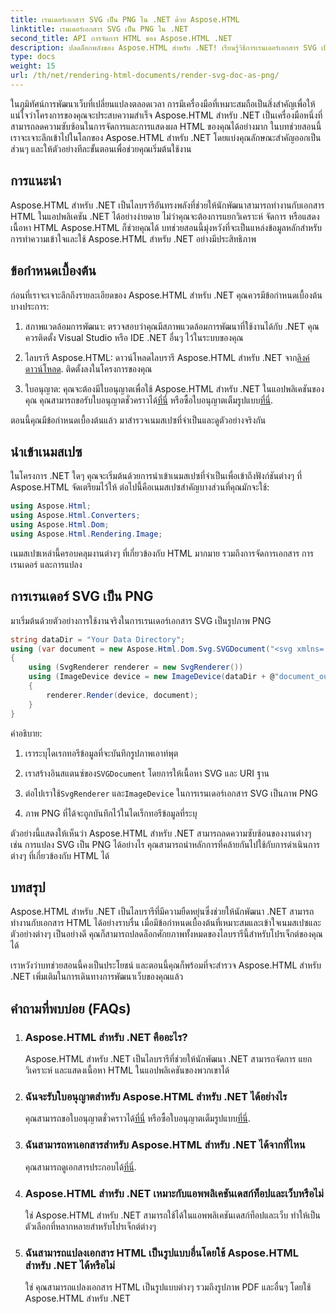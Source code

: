 ```yaml
---
title: เรนเดอร์เอกสาร SVG เป็น PNG ใน .NET ด้วย Aspose.HTML
linktitle: เรนเดอร์เอกสาร SVG เป็น PNG ใน .NET
second_title: API การจัดการ HTML ของ Aspose.HTML .NET
description: ปลดล็อกพลังของ Aspose.HTML สำหรับ .NET! เรียนรู้วิธีการเรนเดอร์เอกสาร SVG เป็น PNG ได้อย่างง่ายดาย เจาะลึกตัวอย่างทีละขั้นตอนและคำถามที่พบบ่อย เริ่มต้นเลยตอนนี้!
type: docs
weight: 15
url: /th/net/rendering-html-documents/render-svg-doc-as-png/
---
```


ในภูมิทัศน์การพัฒนาเว็บที่เปลี่ยนแปลงตลอดเวลา การมีเครื่องมือที่เหมาะสมถือเป็นสิ่งสำคัญเพื่อให้แน่ใจว่าโครงการของคุณจะประสบความสำเร็จ Aspose.HTML สำหรับ .NET เป็นเครื่องมือหนึ่งที่สามารถลดความซับซ้อนในการจัดการและการแสดงผล HTML ของคุณได้อย่างมาก ในบทช่วยสอนนี้ เราจะเจาะลึกเข้าไปในโลกของ Aspose.HTML สำหรับ .NET โดยแบ่งคุณลักษณะสำคัญออกเป็นส่วนๆ และให้ตัวอย่างทีละขั้นตอนเพื่อช่วยคุณเริ่มต้นใช้งาน

## การแนะนำ

Aspose.HTML สำหรับ .NET เป็นไลบรารีอันทรงพลังที่ช่วยให้นักพัฒนาสามารถทำงานกับเอกสาร HTML ในแอปพลิเคชัน .NET ได้อย่างง่ายดาย ไม่ว่าคุณจะต้องการแยกวิเคราะห์ จัดการ หรือแสดงเนื้อหา HTML Aspose.HTML ก็ช่วยคุณได้ บทช่วยสอนนี้มุ่งหวังที่จะเป็นแหล่งข้อมูลหลักสำหรับการทำความเข้าใจและใช้ Aspose.HTML สำหรับ .NET อย่างมีประสิทธิภาพ

## ข้อกำหนดเบื้องต้น

ก่อนที่เราจะเจาะลึกถึงรายละเอียดของ Aspose.HTML สำหรับ .NET คุณควรมีข้อกำหนดเบื้องต้นบางประการ:

1. สภาพแวดล้อมการพัฒนา: ตรวจสอบว่าคุณมีสภาพแวดล้อมการพัฒนาที่ใช้งานได้กับ .NET คุณควรติดตั้ง Visual Studio หรือ IDE .NET อื่นๆ ไว้ในระบบของคุณ

2.  ไลบรารี Aspose.HTML: ดาวน์โหลดไลบรารี Aspose.HTML สำหรับ .NET จาก[ลิงค์ดาวน์โหลด](https://releases.aspose.com/html/net/). ติดตั้งลงในโครงการของคุณ

3.  ใบอนุญาต: คุณจะต้องมีใบอนุญาตเพื่อใช้ Aspose.HTML สำหรับ .NET ในแอปพลิเคชันของคุณ คุณสามารถขอรับใบอนุญาตชั่วคราวได้[ที่นี่](https://purchase.aspose.com/temporary-license/) หรือซื้อใบอนุญาตเต็มรูปแบบ[ที่นี่](https://purchase.aspose.com/buy).

ตอนนี้คุณมีข้อกำหนดเบื้องต้นแล้ว มาสำรวจเนมสเปซที่จำเป็นและดูตัวอย่างจริงกัน

## นำเข้าเนมสเปซ

ในโครงการ .NET ใดๆ คุณจะเริ่มต้นด้วยการนำเข้าเนมสเปซที่จำเป็นเพื่อเข้าถึงฟังก์ชันต่างๆ ที่ Aspose.HTML จัดเตรียมไว้ให้ ต่อไปนี้คือเนมสเปซสำคัญบางส่วนที่คุณมักจะใช้:

```csharp
using Aspose.Html;
using Aspose.Html.Converters;
using Aspose.Html.Dom;
using Aspose.Html.Rendering.Image;
```

เนมสเปซเหล่านี้ครอบคลุมงานต่างๆ ที่เกี่ยวข้องกับ HTML มากมาย รวมถึงการจัดการเอกสาร การเรนเดอร์ และการแปลง

## การเรนเดอร์ SVG เป็น PNG

มาเริ่มต้นด้วยตัวอย่างการใช้งานจริงในการเรนเดอร์เอกสาร SVG เป็นรูปภาพ PNG

```csharp
string dataDir = "Your Data Directory";
using (var document = new Aspose.Html.Dom.Svg.SVGDocument("<svg xmlns='http://www.w3.org/2000/svg'><วงกลม cx='50' cy='50' r='40'/></svg>", @"c:\work\"))
{
    using (SvgRenderer renderer = new SvgRenderer())
    using (ImageDevice device = new ImageDevice(dataDir + @"document_out.png"))
    {
        renderer.Render(device, document);
    }
}
```

คำอธิบาย:

1. เราระบุไดเรกทอรีข้อมูลที่จะบันทึกรูปภาพเอาท์พุต

2.  เราสร้างอินสแตนซ์ของ`SVGDocument` โดยการให้เนื้อหา SVG และ URI ฐาน

3.  ต่อไปเราใช้`SvgRenderer` และ`ImageDevice` ในการเรนเดอร์เอกสาร SVG เป็นภาพ PNG

4. ภาพ PNG ที่ได้จะถูกบันทึกไว้ในไดเร็กทอรีข้อมูลที่ระบุ

ตัวอย่างนี้แสดงให้เห็นว่า Aspose.HTML สำหรับ .NET สามารถลดความซับซ้อนของงานต่างๆ เช่น การแปลง SVG เป็น PNG ได้อย่างไร คุณสามารถนำหลักการที่คล้ายกันไปใช้กับการดำเนินการต่างๆ ที่เกี่ยวข้องกับ HTML ได้

## บทสรุป

Aspose.HTML สำหรับ .NET เป็นไลบรารีที่มีความยืดหยุ่นซึ่งช่วยให้นักพัฒนา .NET สามารถทำงานกับเอกสาร HTML ได้อย่างราบรื่น เมื่อมีข้อกำหนดเบื้องต้นที่เหมาะสมและเข้าใจเนมสเปซและตัวอย่างต่างๆ เป็นอย่างดี คุณก็สามารถปลดล็อกศักยภาพทั้งหมดของไลบรารีนี้สำหรับโปรเจ็กต์ของคุณได้

เราหวังว่าบทช่วยสอนนี้คงเป็นประโยชน์ และตอนนี้คุณก็พร้อมที่จะสำรวจ Aspose.HTML สำหรับ .NET เพิ่มเติมในการเดินทางการพัฒนาเว็บของคุณแล้ว

## คำถามที่พบบ่อย (FAQs)

1. ### Aspose.HTML สำหรับ .NET คืออะไร?
   Aspose.HTML สำหรับ .NET เป็นไลบรารีที่ช่วยให้นักพัฒนา .NET สามารถจัดการ แยกวิเคราะห์ และแสดงเนื้อหา HTML ในแอปพลิเคชันของพวกเขาได้

2. ### ฉันจะรับใบอนุญาตสำหรับ Aspose.HTML สำหรับ .NET ได้อย่างไร
    คุณสามารถขอใบอนุญาตชั่วคราวได้[ที่นี่](https://purchase.aspose.com/temporary-license/) หรือซื้อใบอนุญาตเต็มรูปแบบ[ที่นี่](https://purchase.aspose.com/buy).

3. ### ฉันสามารถหาเอกสารสำหรับ Aspose.HTML สำหรับ .NET ได้จากที่ไหน
    คุณสามารถดูเอกสารประกอบได้[ที่นี่](https://reference.aspose.com/html/net/).

4. ### Aspose.HTML สำหรับ .NET เหมาะกับแอพพลิเคชันเดสก์ท็อปและเว็บหรือไม่
   ใช่ Aspose.HTML สำหรับ .NET สามารถใช้ได้ในแอพพลิเคชันเดสก์ท็อปและเว็บ ทำให้เป็นตัวเลือกที่หลากหลายสำหรับโปรเจ็กต์ต่างๆ

5. ### ฉันสามารถแปลงเอกสาร HTML เป็นรูปแบบอื่นโดยใช้ Aspose.HTML สำหรับ .NET ได้หรือไม่
   ใช่ คุณสามารถแปลงเอกสาร HTML เป็นรูปแบบต่างๆ รวมถึงรูปภาพ PDF และอื่นๆ โดยใช้ Aspose.HTML สำหรับ .NET
